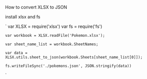 How to convert XLSX to JSON

install xlsx and fs

`
    var XLSX = require('xlsx')
    var fs = require('fs')

    var workbook = XLSX.readFile('Pokemon.xlsx');

    var sheet_name_list = workbook.SheetNames;

    var data = XLSX.utils.sheet_to_json(workbook.Sheets[sheet_name_list[0]]);

    fs.writeFileSync('./pokemons.json', JSON.stringify(data))

`

